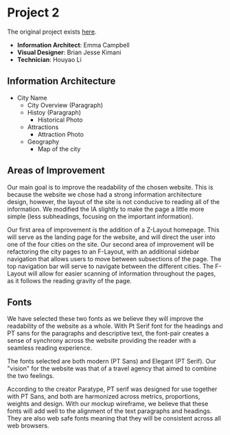 # Project 2

The original project exists [here](http://erosa4.digitalscholar.rochester.edu/project01/neworleans.html).

* **Information Architect**: Emma Campbell
* **Visual Designer**: Brian Jesse Kimani
* **Technician**: Houyao Li

## Information Architecture

- City Name
  - City Overview (Paragraph)
  - Histoy (Paragraph)
    - Historical Photo
  - Attractions
    - Attraction Photo
  - Geography
    - Map of the city

## Areas of Improvement

Our main goal is to improve the readability of the chosen website. This is because the website we chose had a strong information architecture design, however, the layout of the site is not conducive to reading all of the information. We modified the IA slightly to make the page a little more simple (less subheadings, focusing on the important information).

Our first area of improvement is the addition of a Z-Layout homepage. This will serve as the landing page for the website, and will direct the user into one of the four cities on the site. Our second area of improvement will be refactoring the city pages to an F-Layout, with an additional sidebar navigation that allows users to move between subsections of the page. The top navigation bar will serve to navigate between the different cities. The F-Layout will allow for easier scanning of information throughout the pages, as it follows the reading gravity of the page.

## Fonts

We have selected these two fonts as we believe they will improve the readability of the website as a whole. With Pt Serif font for the headings and PT sans for the paragraphs and descriptive text, the font-pair creates a sense of synchrony across the website providing the reader with a seamless reading experience.

The fonts selected are both modern (PT Sans) and Elegant (PT Serif). Our "vision" for the website was that of a travel agency that aimed to combine the two feelings. 

According to the creator Paratype, PT serif was designed for use together with PT Sans, and both are harmonized across metrics, proportions, weights and design. With our mockup wireframe, we believe that these fonts will add well to the alignment of the text paragraphs and headings. They are also web safe fonts meaning that they will be consistent across all web browsers.